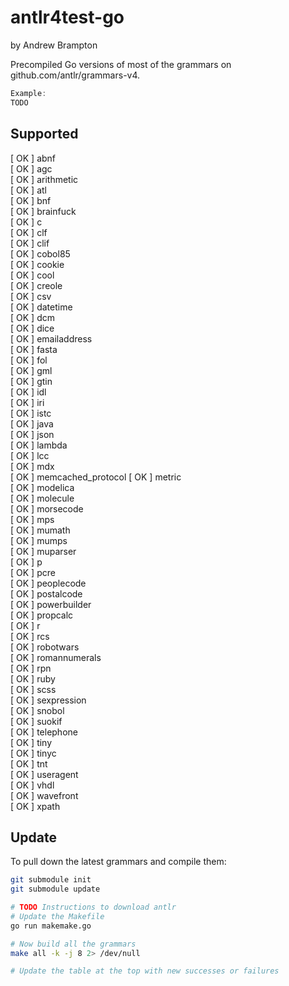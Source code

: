 # antlr4test-go
by Andrew Brampton

Precompiled Go versions of most of the grammars on github.com/antlr/grammars-v4.

```go
Example:
TODO
```

## Supported

[ OK ] abnf           
[ OK ] agc            
[ OK ] arithmetic     
[ OK ] atl            
[ OK ] bnf            
[ OK ] brainfuck      
[ OK ] c              
[ OK ] clf            
[ OK ] clif           
[ OK ] cobol85        
[ OK ] cookie         
[ OK ] cool           
[ OK ] creole         
[ OK ] csv            
[ OK ] datetime       
[ OK ] dcm            
[ OK ] dice           
[ OK ] emailaddress   
[ OK ] fasta          
[ OK ] fol            
[ OK ] gml            
[ OK ] gtin           
[ OK ] idl            
[ OK ] iri            
[ OK ] istc           
[ OK ] java           
[ OK ] json           
[ OK ] lambda         
[ OK ] lcc            
[ OK ] mdx            
[ OK ] memcached_protocol
[ OK ] metric         
[ OK ] modelica       
[ OK ] molecule       
[ OK ] morsecode      
[ OK ] mps            
[ OK ] mumath         
[ OK ] mumps          
[ OK ] muparser       
[ OK ] p              
[ OK ] pcre           
[ OK ] peoplecode     
[ OK ] postalcode     
[ OK ] powerbuilder   
[ OK ] propcalc       
[ OK ] r              
[ OK ] rcs            
[ OK ] robotwars      
[ OK ] romannumerals  
[ OK ] rpn            
[ OK ] ruby           
[ OK ] scss           
[ OK ] sexpression    
[ OK ] snobol         
[ OK ] suokif         
[ OK ] telephone      
[ OK ] tiny           
[ OK ] tinyc          
[ OK ] tnt            
[ OK ] useragent      
[ OK ] vhdl           
[ OK ] wavefront      
[ OK ] xpath          

## Update
To pull down the latest grammars and compile them:

```bash
git submodule init
git submodule update

# TODO Instructions to download antlr
# Update the Makefile
go run makemake.go

# Now build all the grammars
make all -k -j 8 2> /dev/null

# Update the table at the top with new successes or failures
```
